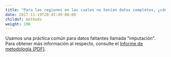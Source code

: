 ```yaml
---
title: "Para las regiones en las cuales no tenían datos completos, ¿cómo calcularon la tasa de desalojo?"
date: 2017-11-19T20:43:49-08:00
childof: methods
weight: 190
---
```

Usamos una práctica común para datos faltantes llamada "imputación". Para obtener más información al respecto, consulte el  <a href="#">Informe de metodología (PDF)</a>.
